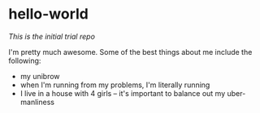 # hello-world
*This is the initial trial repo*

I'm pretty much awesome. Some of the best things about me include the following:

- my unibrow
- when I'm running from my problems, I'm literally running
- I live in a house with 4 girls – it's important to balance out my uber-manliness
